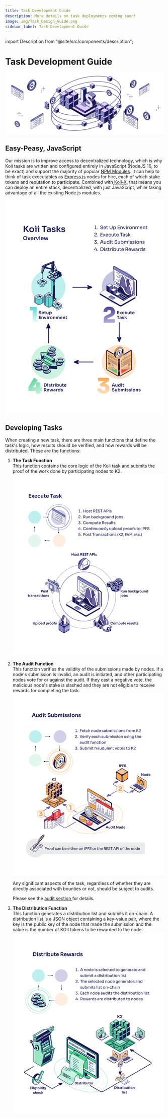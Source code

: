 ```yaml
---
title: Task Development Guide
description: More details on task deployments coming soon!
image: img/Task_Design_Guide.png
sidebar_label: Task Development Guide
---
```


import Description from "@site/src/components/description";

# Task Development Guide

![banner](../img/Task%20Development%20Guide.svg)

<Description
  text="More details on task deployments coming soon!"
/>

## **Easy-Peasy, JavaScript**

Our mission is to improve access to decentralized technology, which is why Koii tasks are written and configured entirely in JavaScript (NodeJS 16, to be exact) and support the majority of popular [NPM Modules](https://npmjs.org). It can help to think of task executables as [Express.js](https://expressjs.com/) nodes for hire, each of which stake tokens and reputation to participate. Combined with[ Koii-X](../../build-dapps-with-koii/welcome-to-koii-x/), that means you can deploy an entire stack, decentralized, with just JavaScript, while taking advantage of all the existing Node.js modules.&#x20;

![Task Development Guide](./img/Koii%20Tasks.svg)

## **Developing Tasks**

When creating a new task, there are three main functions that define the task's logic, how results should be verified, and how rewards will be distributed. These are the functions:

1. **The Task Function** <br />
   This function contains the core logic of the Koii task and submits the proof of the work done by participating nodes to K2.
   ![Execute Tasks](./img/Execute%20Task.svg)
2. **The Audit Function** <br />
   This function verifies the validity of the submissions made by nodes. If a node's submission is invalid, an audit is initiated, and other participating nodes vote for or against the audit. If they cast a negative vote, the malicious node's stake is slashed and they are not eligible to receive rewards for completing the task.&#x20;
   ![Audit Tasks](./img/Audit%20Submissions.svg)

   Any significant aspects of the task, regardless of whether they are directly associated with bounties or not, should be subject to audits.

   Please see the [audit section ](../what-are-tasks/what-are-audits)for details.

3. **The Distribution Function** <br />
   This function generates a distribution list and submits it on-chain. A distribution list is a JSON object containing a key-value pair, where the key is the public key of the node that made the submission and the value is the number of KOII tokens to be rewarded to the node.
   ![Distribute Rewards](./img/Distribute%20Rewards.svg)
